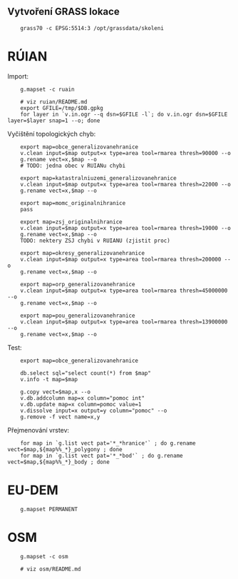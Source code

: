 Vytvoření GRASS lokace
----------------------

        grass70 -c EPSG:5514:3 /opt/grassdata/skoleni

RÚIAN
=====

Import:

        g.mapset -c ruain
        
        # viz ruian/README.md
        export GFILE=/tmp/$DB.gpkg
        for layer in `v.in.ogr --q dsn=$GFILE -l`; do v.in.ogr dsn=$GFILE layer=$layer snap=1 --o; done

Vyčištění topologických chyb:

        export map=obce_generalizovanehranice
        v.clean input=$map output=x type=area tool=rmarea thresh=90000 --o
        g.rename vect=x,$map --o
        # TODO: jedna obec v RUIANu chybi
        
        export map=katastralniuzemi_generalizovanehranice
        v.clean input=$map output=x type=area tool=rmarea thresh=22000 --o
        g.rename vect=x,$map --o

        export map=momc_originalnihranice
        pass

        export map=zsj_originalnihranice
        v.clean input=$map output=x type=area tool=rmarea thresh=19000 --o
        g.rename vect=x,$map --o
        TODO: nektery ZSJ chybi v RUIANU (zjistit proc)

        export map=okresy_generalizovanehranice
        v.clean input=$map output=x type=area tool=rmarea thresh=200000 --o
        g.rename vect=x,$map --o

        export map=orp_generalizovanehranice
        v.clean input=$map output=x type=area tool=rmarea thresh=45000000 --o
        g.rename vect=x,$map --o

        export map=pou_generalizovanehranice
        v.clean input=$map output=x type=area tool=rmarea thresh=13900000 --o
        g.rename vect=x,$map --o

Test:
        
        export map=obce_generalizovanehranice

        db.select sql="select count(*) from $map"
        v.info -t map=$map
        
        g.copy vect=$map,x --o
        v.db.addcolumn map=x column="pomoc int"
        v.db.update map=x column=pomoc value=1
        v.dissolve input=x output=y column="pomoc" --o
        g.remove -f vect name=x,y
        
Přejmenování vrstev:

        for map in `g.list vect pat='*_*hranice'` ; do g.rename vect=$map,${map%%_*}_polygony ; done
        for map in `g.list vect pat='*_*bod'` ; do g.rename vect=$map,${map%%_*}_body ; done

EU-DEM
======

        g.mapset PERMANENT

OSM
===

        g.mapset -c osm
        
        # viz osm/README.md
        